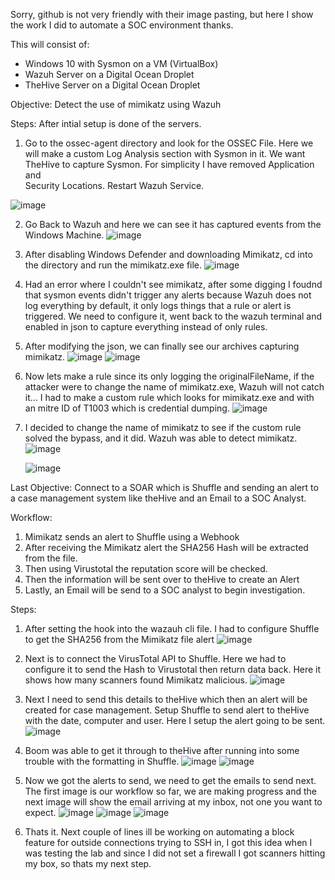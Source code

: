 Sorry, github is not very friendly with their image pasting, but here I show the work I did to automate a SOC environment thanks.

This will consist of:
  - Windows 10 with Sysmon on a VM (VirtualBox)
  - Wazuh Server on a Digital Ocean Droplet
  - TheHive Server on a Digital Ocean Droplet

Objective: Detect the use of mimikatz using Wazuh

Steps: After intial setup is done of the servers. 
  1. Go to the ossec-agent directory and look for the OSSEC File. Here we will make a custom Log Analysis section with Sysmon in it. We want TheHive to capture Sysmon. For simplicity I have removed Application and       
  Security Locations. Restart Wazuh Service.

  ![image](https://github.com/user-attachments/assets/19b55af8-d2e7-4fdd-88e1-9ce741e0c77a)
  
  2. Go Back to Wazuh and here we can see it has captured events from the Windows Machine.
    ![image](https://github.com/user-attachments/assets/d6f63935-34fc-4bad-83c2-644294995856)
 
  3. After disabling Windows Defender and downloading Mimikatz, cd into the directory and run the mimikatz.exe file.
    ![image](https://github.com/user-attachments/assets/c723a673-17d7-4fd8-9085-321b74c342d3)

  4. Had an error where I couldn't see mimikatz, after some digging I foudnd that sysmon events didn't trigger any alerts because Wazuh does not log everything by default, it only logs things that a rule or alert is triggered. We need to configure it, went back to the         wazuh terminal and enabled in json to capture everything instead of only rules.
     
  5. After modifying the json, we can finally see our archives capturing mimikatz.
     ![image](https://github.com/user-attachments/assets/05a63364-7f31-42ea-9430-480d4ba320f7)
     ![image](https://github.com/user-attachments/assets/55270ce2-7c9b-45ee-89e6-f1ef17d083cc)

  6. Now lets make a rule since its only logging the originalFileName, if the attacker were to change the name of mimikatz.exe, Wazuh will not catch it...
     I had to make a custom rule which looks for mimikatz.exe and with an mitre ID of T1003 which is credential dumping.
     ![image](https://github.com/user-attachments/assets/654e0e23-1190-4e32-9ccb-fe1ff1b37a9f)
     

  7. I decided to change the name of mimikatz to see if the custom rule solved the bypass, and it did. Wazuh was able to detect mimikatz.
     ![image](https://github.com/user-attachments/assets/c5598e32-76a7-43c4-87d6-de644af655e1)

     ![image](https://github.com/user-attachments/assets/474060c7-2de4-46d4-ba1a-71ee11aa95ce)

Last Objective: Connect to a SOAR which is Shuffle and sending an alert to a case management system like theHive and an Email to a SOC Analyst.

Workflow: 
  1. Mimikatz sends an alert to Shuffle using a Webhook
  2. After receiving the Mimikatz alert the SHA256 Hash will be extracted from the file.
  3. Then using Virustotal the reputation score will be checked.
  4. Then the information will be sent over to theHive to create an Alert
  5. Lastly, an Email will be send to a SOC analyst to begin investigation.

Steps:
1. After setting the hook into the wazauh cli file. I had to configure Shuffle to get the SHA256 from the Mimikatz file alert
![image](https://github.com/user-attachments/assets/b5492481-5783-4dd2-a7c0-5ce2b7092a87)

2. Next is to connect the VirusTotal API to Shuffle. Here we had to configure it to send the Hash to Virustotal then return data back. Here it shows how many scanners found Mimikatz malicious.
![image](https://github.com/user-attachments/assets/db747392-6cec-41c4-acbc-b15dde2e6d83)

3. Next I need to send this details to theHive which then an alert will be created for case management. Setup Shuffle to send alert to theHive with the date, computer and user. Here I setup the alert going to be sent.
![image](https://github.com/user-attachments/assets/64ca6580-c077-4874-aed6-298ed19f94ac)

4. Boom was able to get it through to theHive after running into some trouble with the formatting in Shuffle.
![image](https://github.com/user-attachments/assets/22cba805-8764-4fb1-aa2d-fbc1e6bd3a0a)
![image](https://github.com/user-attachments/assets/74b40d57-2420-4b14-a4b5-b1f9f28f684a)

5. Now we got the alerts to send, we need to get the emails to send next. The first image is our workflow so far, we are making progress and the next image will show the email arriving at my inbox, not one you want to expect.
   ![image](https://github.com/user-attachments/assets/b75ea7d3-44c5-41d7-915c-f8afdbaabc52)
   ![image](https://github.com/user-attachments/assets/422c078a-3fba-412d-95de-1fba34c851d6)
   ![image](https://github.com/user-attachments/assets/7ef65725-19f4-42b9-9ec0-1bc154e86d6d)

7. Thats it. Next couple of lines ill be working on automating a block feature for outside connections trying to SSH in, I got this idea when I was testing the lab and since I did not set a firewall I got scanners hitting my box, so thats my next step.
   
   
